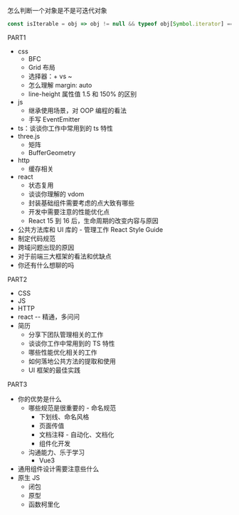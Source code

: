 怎么判断一个对象是不是可迭代对象
```js
const isIterable = obj => obj != null && typeof obj[Symbol.iterator] === 'function';
```

PART1
* css
  * BFC
  * Grid 布局
  * 选择器：+ vs ~
  * 怎么理解 margin: auto
  * line-height 属性值 1.5 和 150% 的区别
* js
  * 继承使用场景，对 OOP 编程的看法
  * 手写 EventEmitter
* ts：谈谈你工作中常用到的 ts 特性
* three.js
  * 矩阵
  * BufferGeometry
* http
  * 缓存相关
* react
  * 状态复用
  * 谈谈你理解的 vdom
  * 封装基础组件需要考虑的点大致有哪些
  * 开发中需要注意的性能优化点
  * React 15 到 16 后，生命周期的改变内容与原因
* 公共方法库和 UI 库的 - 管理工作 React Style Guide
* 制定代码规范
* 跨域问题出现的原因
* 对于前端三大框架的看法和优缺点
* 你还有什么想聊的吗

PART2
* CSS
* JS
* HTTP
* react -- 精通，多问问
* 简历
  * 分享下团队管理相关的工作
  * 谈谈你工作中常用到的 TS 特性
  * 哪些性能优化相关的工作
  * 如何落地公共方法的提取和使用
  * UI 框架的最佳实践

PART3
* 你的优势是什么
  * 哪些规范是很重要的 - 命名规范
    * 下划线、命名风格
    * 页面传值
    * 文档注释  - 自动化、文档化
    * 组件化开发
  * 沟通能力、乐于学习
    * Vue3
* 通用组件设计需要注意些什么
* 原生 JS
  * 闭包
  * 原型
  * 函数柯里化
